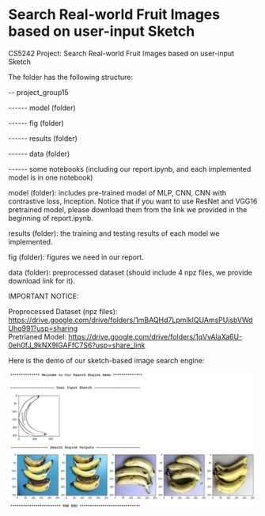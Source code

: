 # Search Real-world Fruit Images based on user-input Sketch


CS5242 Project: Search Real-world Fruit Images based on user-input Sketch

The folder has the following structure:

-- project_group15

------ model (folder)

------ fig (folder)

------ results (folder)

------ data (folder)

------ some notebooks (including our report.ipynb, and each implemented model is in one notebook)

model (folder): includes pre-trained model of MLP, CNN, CNN with contrastive loss, Inception. Notice that if you want to use ResNet and VGG16 pretrained model, please download them from the link we provided in the beginning of report.ipynb.

results (folder): the training and testing results of each model we implemented.

fig (folder): figures we need in our report.

data (folder): preprocessed dataset (should include 4 npz files, we provide download link for it). 

IMPORTANT NOTICE:

Proprocessed Dataset (npz files): https://drive.google.com/drive/folders/1mBAQHd7LpmIkIQUAmsPUjsbVWdUhq991?usp=sharing \
Pretrianed Model: https://drive.google.com/drive/folders/1qVvAIaXa6U-0eh0fJ_9kNX9IGAFfC7S6?usp=share_link


Here is the demo of our sketch-based image search engine:


![demo](./fig/demo.png)
